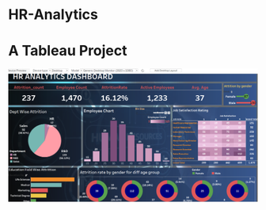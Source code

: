 # HR-Analytics
<h1> A Tableau Project </h1>
<img align ="center" alt="Coding" width="800" src="https://github.com/TarunKumar19/HR-Analytics/blob/main/Hr_Dashboard.png?raw=true">                         
